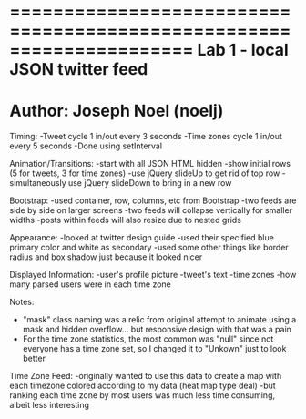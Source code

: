 =====================================================================
Lab 1 - local JSON twitter feed
=====================================================================
Author: Joseph Noel (noelj)
=====================================================================

Timing:
-Tweet cycle 1 in/out every 3 seconds
-Time zones cycle 1 in/out every 5 seconds
-Done using setInterval

Animation/Transitions:
-start with all JSON HTML hidden
-show initial rows (5 for tweets, 3 for time zones)
-use jQuery slideUp to get rid of top row
-simultaneously use jQuery slideDown to bring in a new row

Bootstrap:
-used container, row, columns, etc from Bootstrap
-two feeds are side by side on larger screens
-two feeds will collapse vertically for smaller widths
-posts within feeds will also resize due to nested grids

Appearance:
-looked at twitter design guide
-used their specified blue primary color and white as secondary
-used some other things like border radius and box shadow just because it looked nicer

Displayed Information:
-user's profile picture
-tweet's text
-time zones
-how many parsed users were in each time zone

Notes:
- "mask" class naming was a relic from original attempt to animate using a mask and hidden overflow... but responsive design with that was a pain
- For the time zone statistics, the most common was "null" since not everyone has a time zone set, so I changed it to "Unkown" just to look better

Time Zone Feed:
-originally wanted to use this data to create a map with each timezone colored according to my data (heat map type deal)
-but ranking each time zone by most users was much less time consuming, albeit less interesting